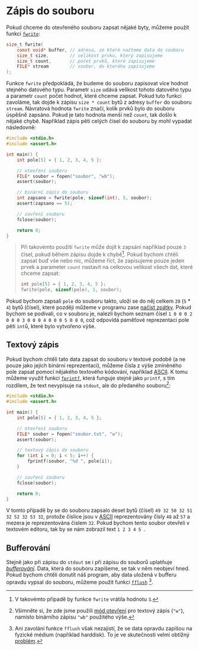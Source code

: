 # Zápis do souboru
Pokud chceme do otevřeného souboru zapsat nějaké byty, můžeme použít funkci
[`fwrite`](https://devdocs.io/c/io/fwrite):
```c
size_t fwrite(
    const void* buffer, // adresa, ze které načteme data do souboru
    size_t size,        // velikost prvku, který zapisujeme
    size_t count,       // počet prvků, které zapisujeme
    FILE* stream        // soubor, do kterého zapisujeme
);
```
Funkce `fwrite` předpokládá, že budeme do souboru zapisovat více hodnot stejného datového typu.
Parametr `size` udává velikost tohoto datového typu a parametr `count` počet hodnot, které chceme
zapsat. Pokud tuto funkci zavoláme, tak dojde k zápisu `size * count` bytů z adresy `buffer` do
souboru `stream`. Návratová hodnota `fwrite` značí, kolik prvků bylo do souboru úspěšně zapsáno.
Pokud je tato hodnota menší než `count`, tak došlo k nějaké chybě. Například zápis pěti celých
čísel do souboru by mohl vypadat následovně:
```c
#include <stdio.h>
#include <assert.h>

int main() {
    int pole[5] = { 1, 2, 3, 4, 5 };

    // otevření souboru
    FILE* soubor = fopen("soubor", "wb");
    assert(soubor);

    // binární zápis do souboru
    int zapsano = fwrite(pole, sizeof(int), 5, soubor);
    assert(zapsano == 5);

    // zavření souboru
    fclose(soubor);    

    return 0;
}
```
> Při takovémto použití `fwrite` může dojít k zapsání například pouze `3` čísel, pokud během zápisu
> dojde k chybě[^1]. Pokud bychom chtěli zapsat buď vše nebo nic, můžeme říct, že zapisujeme pouze
> jeden prvek a parameter `count` nastavit na celkovou velikost všech dat, které chceme zapsat:
> ```c
> int pole[5] = { 1, 2, 3, 4, 5 };
> fwrite(pole, sizeof(pole), 1, soubor);
> ```

[^1]: V takovémto případě by funkce `fwrite` vrátila hodnotu `3`.

Pokud bychom zapsali `pole` do souboru takto, uloží se do něj celkem `20` (`5` * `4`) bytů (čísel),
které později můžeme v programu zase [načíst zpátky](cteni_ze_souboru.md). Pokud bychom se podívali,
co v souboru je, nalezli bychom seznam čísel `1 0 0 0 2 0 0 0 3 0 0 0 4 0 0 0 5 0 0 0`, což odpovídá
paměťové reprezentaci pole pěti `int`ů, které bylo vytvořeno výše.

## Textový zápis
Pokud bychom chtěli tato data zapsat do souboru v textové podobě (a ne pouze jako jejich binární
reprezentaci), můžeme čísla z výše zmíněného pole zapsat pomocí nějakého textového kódování,
například [ASCII](../text/znaky.md). K tomu můžeme využít funkci
[`fprintf`](https://devdocs.io/c/io/fprintf), která funguje stejně jako `printf`, s tím rozdílem,
že text nevypisuje na `stdout`, ale do předaného souboru[^2]:
```c
#include <stdio.h>
#include <assert.h>

int main() {
    int pole[5] = { 1, 2, 3, 4, 5 };

    // otevření souboru
    FILE* soubor = fopen("soubor.txt", "w");
    assert(soubor);

    // textový zápis do souboru
    for (int i = 0; i < 5; i++) {
        fprintf(soubor, "%d ", pole[i]);
    }

    // zavření souboru
    fclose(soubor);    

    return 0;
}
```

[^2]: Všimněte si, že zde jsme použili [mód otevření](otevirani_souboru.md#Mód-otevření) pro textový
zápis (`"w"`), namísto binárního zápisu `"wb"` použitého výše.

V tomto případě by se do souboru zapsalo deset bytů (čísel) `49 32 50 32 51 32 52 32 53 32`, protože
číslice jsou v [ASCII](https://www.asciitable.com/) reprezentovány čísly `48` až `57` a mezera je
reprezentována číslem `32`. Pokud bychom tento soubor otevřeli v textovém editoru, tak by se nám
zobrazil text `1 2 3 4 5 `.

## Bufferování
Stejně jako při zápisu do `stdout` se i při zápisu do souborů uplatňuje
[*bufferování*](../text/vstupavystup.md#standardní-souborové-deskriptory). Data, která do souboru
zapíšeme, se tak v něm neobjeví hned. Pokud bychom chtěli donutit náš program, aby data uložená
v bufferu opravdu vypsal do souboru, můžeme použít funkci [`fflush`](https://devdocs.io/c/io/fflush)
[^3].

[^3]: Ani zavolání funkce `fflush` však nezajistí, že se data opravdu zapíšou na fyzické médium
(například harddisk). To je ve skutečnosti velmi obtížný [problém](https://lwn.net/Articles/457667/).
